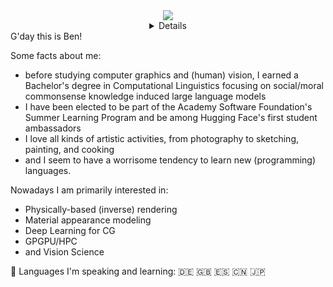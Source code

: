 <div align="center">
  <a href="https://github.com/pixelsandpointers">
    <img src="http://github-profile-summary-cards.vercel.app/api/cards/profile-details?username=pixelsandpointers&theme=tokyonight"/>
  </a>
 <details>
  <a href="https://github.com/pixelsandpointers">
    <img src="https://github-readme-stats.vercel.app/api/top-langs/?username=pixelsandpointers&size_weight=0.5&count_weight=0.5&exclude_repo=&hide=jupyter%20notebook,vim%20script,cmake,makefile,batchfile,plsql,emacs%20lisp,css,html&theme=tokyonight" />
  </a>
  <a href="https://github.com/pixelsandpointers">
    <img src="https://github-readme-streak-stats.herokuapp.com/?user=pixelsandpointers&hide_border=true&card_width=338&theme=tokyonight" />
  </a>
  <a href="https://github.com/pixelsandpointers">
    <img src="http://github-profile-summary-cards.vercel.app/api/cards/stats?username=pixelsandpointers&theme=tokyonight" />
  </a>
  
 </details>
</div>
G'day this is Ben!  

Some facts about me:  
- before studying computer graphics and (human) vision, I earned a Bachelor's degree in Computational Linguistics focusing on social/moral commonsense knowledge induced large language models
- I have been elected to be part of the Academy Software Foundation's Summer Learning Program and be among Hugging Face's first student ambassadors
- I love all kinds of artistic activities, from photography to sketching, painting, and cooking
- and I seem to have a worrisome tendency to learn new (programming) languages.

Nowadays I am primarily interested in:
- Physically-based (inverse) rendering
- Material appearance modeling
- Deep Learning for CG
- GPGPU/HPC
- and Vision Science


💬 Languages I'm speaking and learning: 🇩🇪 🇬🇧 🇪🇸 🇨🇳 🇯🇵

